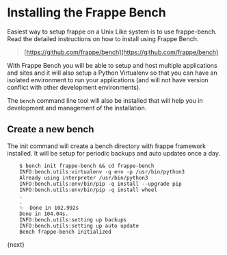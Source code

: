 <!-- base_template: frappe_io/www/frappe/frappe_base.html --><!-- add-breadcrumbs -->
# Installing the Frappe Bench

Easiest way to setup frappe on a Unix Like system is to use frappe-bench. Read the detailed instructions on how to install using Frappe Bench.

> [https://github.com/frappe/bench](https://github.com/frappe/bench)

With Frappe Bench you will be able to setup and host multiple applications and sites and it will also setup a Python Virtualenv so that you can have an isolated environment to run your applications (and will not have version conflict with other development environments).

The `bench` command line tool will also be installed that will help you in development and management of the installation.

## Create a new bench

The init command will create a bench directory with frappe framework installed. It will be setup for periodic backups and auto updates once a day.

        $ bench init frappe-bench && cd frappe-bench
        INFO:bench.utils:virtualenv -q env -p /usr/bin/python3
        Already using interpreter /usr/bin/python3
        INFO:bench.utils:env/bin/pip -q install --upgrade pip
        INFO:bench.utils:env/bin/pip -q install wheel
        .
        .
        ✨  Done in 102.992s
        Done in 104.04s.
        INFO:bench.utils:setting up backups
        INFO:bench.utils:setting up auto update
        Bench frappe-bench initialized

        

{next}

